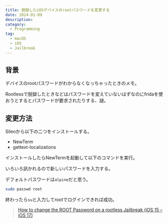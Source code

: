 ```yaml
---
title: 脱獄したiOSデバイスのrootパスワードを変更する 
date: 2024-01-09
description: 
category:
  - Programming
tag:
  - macOS
  - iOS
  - Jailbreak
---
```


## 背景

デバイスのrootパスワードがわからなくなっちゃったときのメモ。

Rootlessで脱獄したときなどはパスワードを変えていないはずなのにfridaを使おうとするとパスワードが要求されたりする、謎。

## 変更方法

Sileoから以下の二つをインストールする。

- NewTerm
- gettext-localizations

インストールしたらNewTermを起動して以下のコマンドを実行。

いろいろ訊かれるので新しいパスワードを入力する。

デフォルトパスワードは`alpine`だと思う。

```zsh
sudo passwd root
```

終わったら`su`と入力してrootでログインできれば成功。

> [How to change the ROOT Password on a rootless Jailbreak (iOS 15 – iOS 17)](https://idevicecentral.com/jailbreak-guide/how-to-change-the-root-password-on-a-rootless-jailbreak-ios-15-ios-17/)
